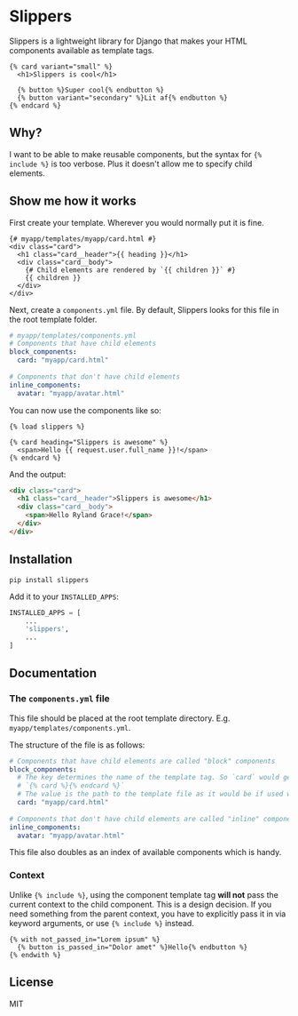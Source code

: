 # Slippers

Slippers is a lightweight library for Django that makes your HTML components available as template tags.

```django
{% card variant="small" %}
  <h1>Slippers is cool</h1>

  {% button %}Super cool{% endbutton %}
  {% button variant="secondary" %}Lit af{% endbutton %}
{% endcard %}
```

## Why?

I want to be able to make reusable components, but the syntax for `{% include %}` is too verbose. Plus it doesn't allow me to specify child elements.

## Show me how it works

First create your template. Wherever you would normally put it is fine.

```django
{# myapp/templates/myapp/card.html #}
<div class="card">
  <h1 class="card__header">{{ heading }}</h1>
  <div class="card__body">
    {# Child elements are rendered by `{{ children }}` #}
    {{ children }}
  </div>
</div>
```

Next, create a `components.yml` file. By default, Slippers looks for this file in the root template folder.

```yaml
# myapp/templates/components.yml
# Components that have child elements
block_components:
  card: "myapp/card.html"
 
# Components that don't have child elements
inline_components: 
  avatar: "myapp/avatar.html"
```

You can now use the components like so:

```django
{% load slippers %}

{% card heading="Slippers is awesome" %}
  <span>Hello {{ request.user.full_name }}!</span>
{% endcard %}
```

And the output:

```html
<div class="card">
  <h1 class="card__header">Slippers is awesome</h1>
  <div class="card__body">
    <span>Hello Ryland Grace!</span>
  </div>
</div>
```

## Installation

```
pip install slippers
```

Add it to your `INSTALLED_APPS`:

```python
INSTALLED_APPS = [
    ...
    'slippers',
    ...
]
```

## Documentation

### The `components.yml` file

This file should be placed at the root template directory. E.g. `myapp/templates/components.yml`.

The structure of the file is as follows:

```yaml
# Components that have child elements are called "block" components
block_components:
  # The key determines the name of the template tag. So `card` would generate
  # `{% card %}{% endcard %}`
  # The value is the path to the template file as it would be if used with {% include %}
  card: "myapp/card.html"
 
# Components that don't have child elements are called "inline" components
inline_components: 
  avatar: "myapp/avatar.html"
```

This file also doubles as an index of available components which is handy.

### Context

Unlike `{% include %}`, using the component template tag **will not** pass the
current context to the child component. This is a design decision. If you need
something from the parent context, you have to explicitly pass it in via keyword
arguments, or use `{% include %}` instead.

```django
{% with not_passed_in="Lorem ipsum" %}
  {% button is_passed_in="Dolor amet" %}Hello{% endbutton %}
{% endwith %}
```

## License

MIT
